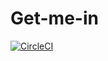 # Get-me-in

[![CircleCI](https://circleci.com/gh/ProjectReferral/Get-me-in/tree/master.svg?style=svg)](https://circleci.com/gh/ProjectReferral/Get-me-in/tree/master)
